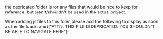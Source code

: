 the depricated folder is for any files that would be nice to keep for reference, but aren't/shouldn't be used in the actual project.

When adding js files  to this foler, please add the following to display as soon as the file loads:
alert("ATTN: THIS FILE IS DEPRICATED. YOU SHOULDN'T BE ABLE TO NAVIGATE HERE");